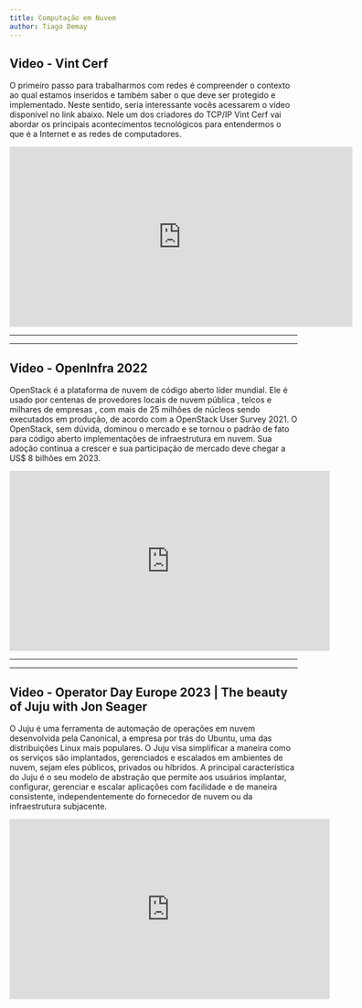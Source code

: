 ```yaml
---
title: Computação em Nuvem
author: Tiago Demay
---
```


## Video - Vint Cerf

O primeiro passo para trabalharmos com redes é compreender o contexto ao qual estamos inseridos e também saber o que deve ser protegido e implementado. Neste sentido, seria interessante vocês acessarem o vídeo disponível no link abaixo. Nele um dos criadores do TCP/IP Vint Cerf vai abordar os principais acontecimentos tecnológicos para entendermos o que é a Internet e as redes de computadores.


<iframe width="600" height="315" src="https://www.youtube.com/embed/0kL2zNNgqzk" title="YouTube video player" frameborder="0" allow="accelerometer; autoplay; clipboard-write; encrypted-media; gyroscope; picture-in-picture" allowfullscreen></iframe>

***************************************************************************************

***************************************************************************************


## Video - OpenInfra 2022

OpenStack é a plataforma de nuvem de código aberto líder mundial. Ele é usado por centenas de provedores locais de nuvem pública , telcos e milhares de empresas , com mais de 25 milhões de núcleos sendo executados em produção, de acordo com a OpenStack User Survey 2021. O OpenStack, sem dúvida, dominou o mercado e se tornou o padrão de fato para código aberto implementações de infraestrutura em nuvem. Sua adoção continua a crescer e sua participação de mercado deve chegar a US$ 8 bilhões em 2023.

<iframe width="560" height="315" src="https://www.youtube.com/embed/ZlPLGmBfaVc" title="YouTube video player" frameborder="0" allow="accelerometer; autoplay; clipboard-write; encrypted-media; gyroscope; picture-in-picture" allowfullscreen></iframe>

***************************************************************************************

***************************************************************************************

## Video - Operator Day Europe 2023 | The beauty of Juju with Jon Seager

O Juju é uma ferramenta de automação de operações em nuvem desenvolvida pela Canonical, a empresa por trás do Ubuntu, uma das distribuições Linux mais populares. O Juju visa simplificar a maneira como os serviços são implantados, gerenciados e escalados em ambientes de nuvem, sejam eles públicos, privados ou híbridos. A principal característica do Juju é o seu modelo de abstração que permite aos usuários implantar, configurar, gerenciar e escalar aplicações com facilidade e de maneira consistente, independentemente do fornecedor de nuvem ou da infraestrutura subjacente.


<iframe width="560" height="315" src="https://www.youtube.com/embed/HhRBNs9ckIk?si=seW6qv1FTPbehstF" title="YouTube video player" frameborder="0" allow="accelerometer; autoplay; clipboard-write; encrypted-media; gyroscope; picture-in-picture; web-share" allowfullscreen></iframe>
